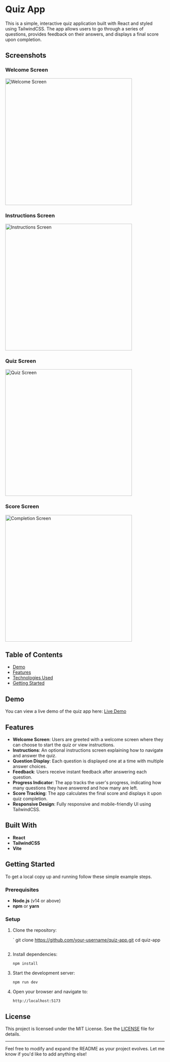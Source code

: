 # Quiz App



This is a simple, interactive quiz application built with React and styled using TailwindCSS. The app allows users to go through a series of questions, provides feedback on their answers, and displays a final score upon completion.

## Screenshots

### Welcome Screen
<img src="https://github.com/Temmarie/Web-dev-mini-projects/blob/quiz-app/quiz-app/src/assets/images/welcome.png" alt="Welcome Screen" width="400"/>

### Instructions Screen
<img src="https://github.com/Temmarie/Web-dev-mini-projects/blob/quiz-app/quiz-app/src/assets/images/instructions.png" alt="Instructions Screen" width="400"/>

### Quiz Screen
<img src="https://github.com/Temmarie/Web-dev-mini-projects/blob/quiz-app/quiz-app/src/assets/images/quiz.png" alt="Quiz Screen" width="400"/>

### Score Screen
<img src="https://github.com/Temmarie/Web-dev-mini-projects/blob/quiz-app/quiz-app/src/assets/images/score.png" alt="Completion Screen" width="400"/>


## Table of Contents

- [Demo](#demo)
- [Features](#features)
- [Technologies Used](#technologies-used)
- [Getting Started](#getting-started)

## Demo

You can view a live demo of the quiz app here: [Live Demo](#) 

## Features

- **Welcome Screen**: Users are greeted with a welcome screen where they can choose to start the quiz or view instructions.
- **Instructions**: An optional instructions screen explaining how to navigate and answer the quiz.
- **Question Display**: Each question is displayed one at a time with multiple answer choices.
- **Feedback**: Users receive instant feedback after answering each question.
- **Progress Indicator**: The app tracks the user's progress, indicating how many questions they have answered and how many are left.
- **Score Tracking**: The app calculates the final score and displays it upon quiz completion.
- **Responsive Design**: Fully responsive and mobile-friendly UI using TailwindCSS.

## Built With

- **React**
- **TailwindCSS**
- **Vite**

## Getting Started

To get a local copy up and running follow these simple example steps.

### Prerequisites

- **Node.js** (v14 or above)
- **npm** or **yarn**

### Setup

1. Clone the repository:

   `
   git clone https://github.com/your-username/quiz-app.git
   cd quiz-app
   ```

2. Install dependencies:

   ```
   npm install
   ```

3. Start the development server:

   ```
   npm run dev
   ```

4. Open your browser and navigate to:

   ```
   http://localhost:5173
   ```




## License

This project is licensed under the MIT License. See the [LICENSE](LICENSE) file for details.

---

Feel free to modify and expand the README as your project evolves. Let me know if you'd like to add anything else!